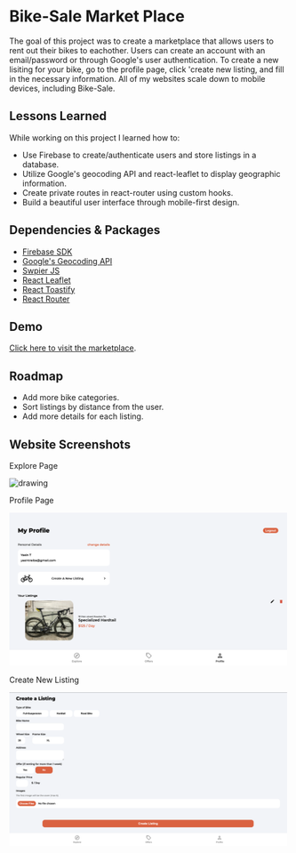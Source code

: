 # Bike-Sale Market Place 

The goal of this project was to create a marketplace that allows users to rent out their bikes to eachother. Users can create an account with an email/password or through Google's user authentication. To create a new lisiting for your bike, go to the profile page, click 'create new listing, and fill in the necessary information. All of my websites scale down to mobile devices, including Bike-Sale.  

## Lessons Learned

While working on this project I learned how to:

* Use Firebase to create/authenticate users and store listings in a database. 
* Utilize Google's geocoding API and react-leaflet to display geographic information.
* Create private routes in react-router using custom hooks. 
* Build a beautiful user interface through mobile-first design.

## Dependencies & Packages

* [Firebase SDK](https://firebase.google.com/) 
* [Google's Geocoding API](https://developers.google.com/maps/documentation/geocoding/overview)
* [Swpier JS](https://swiperjs.com/)
* [React Leaflet](https://react-leaflet.js.org/) 
* [React Toastify](https://www.npmjs.com/package/react-toastify)
* [React Router](https://www.npmjs.com/package/react-router-dom)

## Demo

[Click here to visit the marketplace](https://bike-sale.vercel.app/).

## Roadmap

* Add more bike categories.
* Sort listings by distance from the user.
* Add more details for each listing. 

## Website Screenshots

Explore Page

<img src="https://github.com/ytraiba/Bike-Sale/blob/master/src/assets/jpg/bike-sale-1.png" alt="drawing" style="width:500px;"/>

Profile Page 

<img src="https://github.com/ytraiba/Bike-Sale/blob/master/src/assets/jpg/bike-sale-2.png" alt="drawing" style="width:500px;"/>

Create New Listing 

<img src="https://github.com/ytraiba/Bike-Sale/blob/master/src/assets/jpg/bike-sale-3.png" alt="drawing" style="width:500px;"/>
